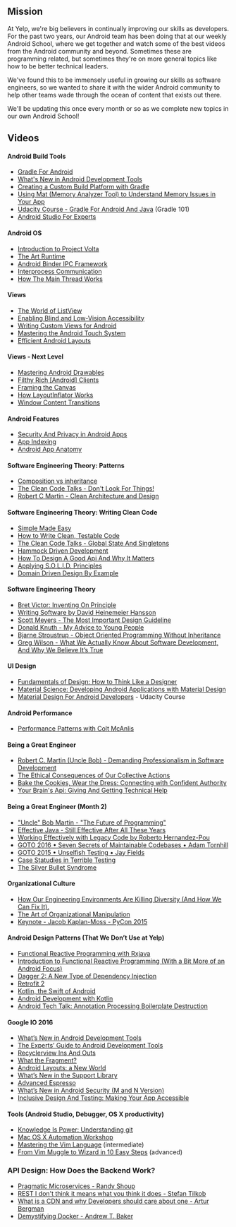 ## Mission

At Yelp, we're big believers in continually improving our skills as developers. For the past two years, our Android team has been doing that at our weekly Android School, where we get together and watch some of the best videos from the Android community and beyond. Sometimes these are programming related, but sometimes they're on more general topics like how to be better technical leaders.

We've found this to be immensely useful in growing our skills as software engineers, so we wanted to share it with the wider Android community to help other teams wade through the ocean of content that exists out there.

We'll be updating this once every month or so as we complete new topics in our own Android School!

## Videos

#### Android Build Tools

* [Gradle For Android](http://www.youtube.com/watch?v=rXww768LUUM)
* [What's New in Android Development Tools](https://www.google.com/events/io/io14videos/ac46ad42-19c0-e311-b297-00155d5066d7)
* [Creating a Custom Build Platform with Gradle](https://www.youtube.com/watch?v=TCSdWFR09jQ)
* [Using Mat (Memory Analyzer Tool) to Understand Memory Issues in Your App](https://www.youtube.com/watch?v=6ryAYxLNpt8)
* [Udacity Course - Gradle For Android And Java](https://www.udacity.com/course/gradle-for-android-and-java--ud867) (Gradle 101)
* [Android Studio For Experts](https://youtu.be/Y2GC6P5hPeA)

#### Android OS

* [Introduction to Project Volta](https://www.google.com/events/io/io14videos/64bf2234-4bcb-e311-b297-00155d5066d7)
* [The Art Runtime](https://www.google.com/events/io/io14videos/b750c8da-aebe-e311-b297-00155d5066d7)
* [Android Binder IPC Framework](https://www.youtube.com/watch?v=hiq3mGfLOtE)
* [Interprocess Communication](https://www.youtube.com/watch?v=JjhI8-SRnZA)
* [How The Main Thread Works](https://www.youtube.com/watch?v=aFGbv9Ih9qQ)

#### Views

* [The World of ListView](http://www.youtube.com/watch?v=wDBM6wVEO70)
* [Enabling Blind and Low-Vision Accessibility](http://www.youtube.com/watch?v=ld7kZRpMGb8)
* [Writing Custom Views for Android](http://www.youtube.com/watch?v=NYtB6mlu7vA)
* [Mastering the Android Touch System](http://www.youtube.com/watch?v=EZAoJU-nUyI&list=UUkQX1tChV7Z7l1LFF4L9j_g)
* [Efficient Android Layouts](https://www.youtube.com/watch?v=_nB4ufohOJk)

#### Views - Next Level

* [Mastering Android Drawables](https://www.parleys.com/play/528e806ae4b054cd7d2ef4a5/chapter0/about)
* [Filthy Rich [Android] Clients](https://www.parleys.com/play/529474eee4b0524648d3aeab/about)
* [Framing the Canvas](https://www.youtube.com/watch?v=IO_ckHYZv8U)
* [How LayoutInflator Works](https://www.youtube.com/watch?v=Y06wmVIFlsw)
* [Window Content Transitions](https://www.youtube.com/watch?v=VnB8XNi-kWA)


#### Android Features

* [Security And Privacy in Android Apps](https://www.youtube.com/watch?v=RPJENzweI-A)
* [App Indexing](https://www.youtube.com/watch?v=pl1-m8tJDmQ)
* [Android App Anatomy](http://www.infoq.com/presentations/Android-Design/)

#### Software Engineering Theory: Patterns
* [Composition vs inheritance](https://www.youtube.com/watch?v=dYUZiJEy0JE)
* [The Clean Code Talks - Don't Look For Things!](https://www.youtube.com/watch?v=RlfLCWKxHJ0)
* [Robert C Martin - Clean Architecture and Design](https://www.youtube.com/watch?v=Nsjsiz2A9mg)

#### Software Engineering Theory: Writing Clean Code

* [Simple Made Easy](http://www.infoq.com/presentations/Simple-Made-Easy)
* [How to Write Clean, Testable Code](https://www.youtube.com/watch?v=XcT4yYu_TTs)
* [The Clean Code Talks - Global State And Singletons](https://www.youtube.com/watch?v=-FRm3VPhseI&list=PL693EFD059797C21E&index=2)
* [Hammock Driven Development](https://www.youtube.com/watch?v=f84n5oFoZBc)
* [How To Design A Good Api And Why It Matters](https://www.youtube.com/watch?v=aAb7hSCtvGw)
* [Applying S.O.L.I.D. Principles](https://www.youtube.com/watch?v=gwIS9cZlrhk)
* [Domain Driven Design By Example](https://www.youtube.com/watch?v=uwJRrJ2Hwqg&t=19s)

#### Software Engineering Theory

* [Bret Victor: Inventing On Principle](https://vimeo.com/36579366)
* [Writing Software by David Heinemeier Hansson](https://www.youtube.com/watch?v=9LfmrkyP81M)
* [Scott Meyers - The Most Important Design Guideline](https://www.youtube.com/watch?v=5tg1ONG18H8)
* [Donald Knuth - My Advice to Young People](https://www.youtube.com/watch?v=75Ju0eM5T2c)
* [Bjarne Stroustrup - Object Oriented Programming Without Inheritance](https://www.youtube.com/watch?v=xcpSLRpOMJM)
* [Greg Wilson - What We Actually Know About Software Development, And Why We Believe It’s True](https://vimeo.com/9270320)

#### UI Design

* [Fundamentals of Design: How to Think Like a Designer](https://www.skillshare.com/classes/design/Fundamentals-of-Design-How-to-Think-Like-a-Designer/1986357063/classroom/discussions)
* [Material Science: Developing Android Applications with Material Design](https://www.google.com/events/io/io14videos/4f4e4aa1-b7b3-e311-b30e-00155d5066d7)
* [Material Design For Android Developers](https://www.udacity.com/course/android-design-for-developers--ud862) - Udacity Course

#### Android Performance

* [Performance Patterns with Colt McAnlis](https://www.youtube.com/watch?v=7lxVqqWwTb0&list=PLWz5rJ2EKKc9CBxr3BVjPTPoDPLdPIFCE)

#### Being a Great Engineer

* [Robert C. Martin (Uncle Bob) - Demanding Professionalism in Software Development](https://www.youtube.com/watch?v=p0O1VVqRSK0)
* [The Ethical Consequences of Our Collective Actions](https://www.youtube.com/watch?v=uSbKjRRbjZs)
* [Bake the Cookies, Wear the Dress: Connecting with Confident Authority](https://www.youtube.com/watch?v=6Uj746j9Heo)
* [Your Brain's Api: Giving And Getting Technical Help](https://www.youtube.com/watch?v=hY14Er6JX2s)

#### Being a Great Engineer (Month 2)

* ["Uncle" Bob Martin - "The Future of Programming"](https://www.youtube.com/watch?v=ecIWPzGEbFc)
* [Effective Java - Still Effective After All These Years](https://www.youtube.com/watch?v=V1vQf4qyMXg)
* [Working Effectively with Legacy Code by Roberto Hernandez-Pou](https://www.youtube.com/watch?v=9cVh-3BbeP8)
* [GOTO 2016 • Seven Secrets of Maintainable Codebases • Adam Tornhill](https://www.youtube.com/watch?v=0oDporwhToQ)
* [GOTO 2015 • Unselfish Testing • Jay Fields](https://www.youtube.com/watch?v=f9eu4mMOtN4)
* [Case Statudies in Terrible Testing](https://vimeo.com/144684986)
* [The Silver Bullet Syndrome](https://www.youtube.com/watch?v=3wyd6J3yjcs)

#### Organizational Culture

* [How Our Engineering Environments Are Killing Diversity (And How We Can Fix It).](https://www.youtube.com/watch?v=kNke_4WOWAU)
* [The Art of Organizational Manipulation](https://www.youtube.com/watch?v=OTCuYzAw31Y)
* [Keynote - Jacob Kaplan-Moss - PyCon 2015](https://www.youtube.com/watch?v=hIJdFxYlEKE)

#### Android Design Patterns (That We Don’t Use at Yelp)

* [Functional Reactive Programming with Rxjava](https://www.youtube.com/watch?v=_t06LRX0DV0)
* [Introduction to Functional Reactive Programming (With a Bit More of an Android Focus)](https://www.youtube.com/watch?v=_XKX6UQfNGY)
* [Dagger 2: A New Type of Dependency Injection](https://www.youtube.com/watch?v=oK_XtfXPkqw)
* [Retrofit 2](https://www.youtube.com/watch?v=KIAoQbAu3eA)
* [Kotlin, the Swift of Android](https://www.youtube.com/watch?v=dJscNr1silY)
* [Android Development with Kotlin](https://www.youtube.com/watch?v=A2LukgT2mKc)
* [Android Tech Talk: Annotation Processing Boilerplate Destruction](http://www.youtube.com/watch?v=dOcs-NKK-RA)

#### Google IO 2016

* [What’s New in Android Development Tools](https://www.youtube.com/watch?v=csaXml4xtN8)
* [The Experts’ Guide to Android Development Tools](https://www.youtube.com/watch?v=hHnTIMjd1Y8)
* [Recyclerview Ins And Outs](https://www.youtube.com/watch?v=LqBlYJTfLP4)
* [What the Fragment?](https://www.youtube.com/watch?v=k3IT-IJ0J98)
* [Android Layouts: a New World](https://www.youtube.com/watch?v=sO9aX87hq9c)
* [What’s New in the Support Library](https://www.youtube.com/watch?v=w45y_w4skKs)
* [Advanced Espresso](https://www.youtube.com/watch?v=isihPOY2vS4)
* [What’s New in Android Security (M and N Version)](https://www.youtube.com/watch?v=XZzLjllizYs)
* [Inclusive Design And Testing: Making Your App Accessible](https://www.youtube.com/watch?v=SOZwfQO4rVM)

#### Tools (Android Studio, Debugger, OS X productivity)
* [Knowledge Is Power: Understanding git](https://www.youtube.com/watch?v=sevc6668cQ0)
* [Mac OS X Automation Workshop](https://www.youtube.com/watch?v=yzE1UxVl6U4)
* [Mastering the Vim Language](https://www.youtube.com/watch?v=wlR5gYd6um0) (intermediate)
* [From Vim Muggle to Wizard in 10 Easy Steps](https://www.youtube.com/watch?v=MquaityA1SM) (advanced)

### API Design: How Does the Backend Work?
* [Pragmatic Microservices - Randy Shoup](https://www.youtube.com/watch?v=9vS7TbgirgY)
* [REST I don't think it means what you think it does - Stefan Tilkob](https://www.youtube.com/watch?v=9vS7TbgirgY)
* [What is a CDN and why Developers should care about one - Artur Bergman](https://www.youtube.com/watch?v=farO15_0NUQ)
* [Demystifying Docker - Andrew T. Baker](https://www.youtube.com/watch?v=GVVtR_hrdKI)

#### 
